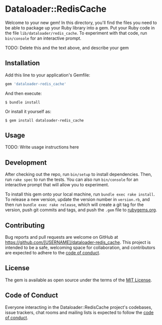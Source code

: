 # Dataloader::RedisCache

Welcome to your new gem! In this directory, you'll find the files you need to be able to package up your Ruby library into a gem. Put your Ruby code in the file `lib/dataloader/redis_cache`. To experiment with that code, run `bin/console` for an interactive prompt.

TODO: Delete this and the text above, and describe your gem

## Installation

Add this line to your application's Gemfile:

```ruby
gem 'dataloader-redis_cache'
```

And then execute:

    $ bundle install

Or install it yourself as:

    $ gem install dataloader-redis_cache

## Usage

TODO: Write usage instructions here

## Development

After checking out the repo, run `bin/setup` to install dependencies. Then, run `rake spec` to run the tests. You can also run `bin/console` for an interactive prompt that will allow you to experiment.

To install this gem onto your local machine, run `bundle exec rake install`. To release a new version, update the version number in `version.rb`, and then run `bundle exec rake release`, which will create a git tag for the version, push git commits and tags, and push the `.gem` file to [rubygems.org](https://rubygems.org).

## Contributing

Bug reports and pull requests are welcome on GitHub at https://github.com/[USERNAME]/dataloader-redis_cache. This project is intended to be a safe, welcoming space for collaboration, and contributors are expected to adhere to the [code of conduct](https://github.com/[USERNAME]/dataloader-redis_cache/blob/master/CODE_OF_CONDUCT.md).


## License

The gem is available as open source under the terms of the [MIT License](https://opensource.org/licenses/MIT).

## Code of Conduct

Everyone interacting in the Dataloader::RedisCache project's codebases, issue trackers, chat rooms and mailing lists is expected to follow the [code of conduct](https://github.com/[USERNAME]/dataloader-redis_cache/blob/master/CODE_OF_CONDUCT.md).
